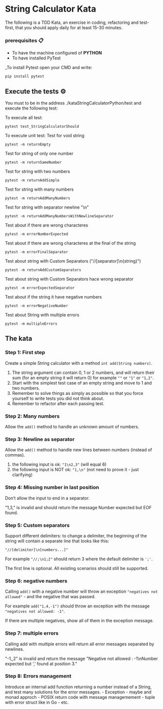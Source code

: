 # String Calculator Kata

The following is a TDD Kata, an exercise in coding, refactoring and test-first, that you should apply daily for at least 15-30 minutes.

### prerequisites 📋

* To have the machine configured of **PYTHON**
* To have installed PyTest

_To install Pytest open your CMD and write:

```
pip install pytest
```

## Execute the tests ⚙️

You must to be in the address ./kataStringCalculatorPython/test and execute the following test:

To execute all test:
```
pytest test_StringCalculatorShould
```

To execute unit test:
Test for void string
```
pytest -m returnEmpty
```

Test for string of only one number
```
pytest -m returnSameNumber
```

Test for string with two numbers
```
pytest -m returnAddSimple
```

Test for string with many numbers
```
pytest -m returnAddManyNumbers
```

Test for string with separator newline "\n"
```
pytest -m returnAddManyNumbersWithNewlineSeparator
```

Test about if there are wrong characteres
```
pytest -m errorNumberExpected
```

Test about if there are wrong characteres at the final of the string
```
pytest -m errorFinalSeparator
```

Test about string with Custom Separators ("//[separator]\n{string}")
```
pytest -m returnAddCustomSeparators
```

Test about string with Custom Separators hace wrong separator
```
pytest -m errorExpectedSeparator
```

Test about if the string it have negative numbers
```
pytest -m errorNegativeNumber
```

Test about String with multiple errors
```
pytest -m multipleErrors
```

## The kata

### Step 1: First step
Create a simple String calculator with a method ``int add(String numbers)``.

1. The string argument can contain 0, 1 or 2 numbers, and will return their sum (for an empty string it will return 0) for example ``""`` or ``"1"`` or ``"1,2"``.
2. Start with the simplest test case of an empty string and move to 1 and two numbers.
3. Remember to solve things as simply as possible so that you force yourself to write tests you did not think about.
4. Remember to refactor after each passing test.

### Step 2: Many numbers
Allow the ``add()`` method to handle an unknown amount of numbers.

### Step 3: Newline as separator
Allow the ``add()`` method to handle new lines between numbers (instead of commas).

1. the following input is ok:  ``"1\n2,3"`` (will equal 6)
2. the following input is NOT ok:  ``"1,\n"`` (not need to prove it - just clarifying)

### Step 4: Missing number in last position
Don’t allow the input to end in a separator.

"1,3," is invalid and should return the message Number expected but EOF found.

### Step 5: Custom separators
Support different delimiters: to change a delimiter, the beginning of the string will contain a separate line that looks like this:

``"//[delimiter]\n[numbers...]"``

For example ``"//;\n1;2"`` should return 3 where the default delimiter is ``';'``.

The first line is optional.
All existing scenarios should still be supported.

### Step 6: negative numbers
Calling ``add()`` with a negative number will throw an exception ``"negatives not allowed"`` - and the negative that was passed.

For example ``add("1,4,-1")`` should throw an exception with the message ``"negatives not allowed: -1"``.

If there are multiple negatives, show all of them in the exception message.

### Step 7: multiple errors

Calling add with multiple errors will return all error messages separated by newlines.

"-1,,2" is invalid and return the message "Negative not allowed : -1\nNumber expected but ',' found at position 3."

### Step 8: Errors management
Introduce an internal add function returning a number instead of a String, and test many solutions for the error
messages. - Exception - maybe and monad approch - POSIX return code with message managemement - tuple with error
struct like in Go - etc.
